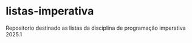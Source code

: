 # listas-imperativa
Repositorio destinado as listas da disciplina de programação imperativa 2025.1 
